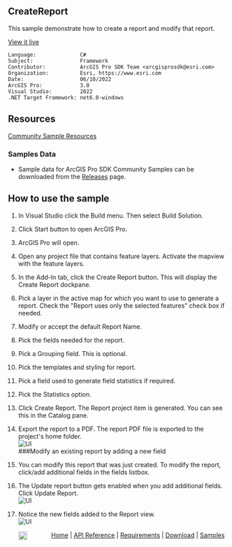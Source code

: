 ## CreateReport

<!-- TODO: Write a brief abstract explaining this sample -->
This sample demonstrate how to create a report and modify that report.  
  


<a href="https://pro.arcgis.com/en/pro-app/sdk/" target="_blank">View it live</a>

<!-- TODO: Fill this section below with metadata about this sample-->
```
Language:              C#
Subject:               Framework
Contributor:           ArcGIS Pro SDK Team <arcgisprosdk@esri.com>
Organization:          Esri, https://www.esri.com
Date:                  06/10/2022
ArcGIS Pro:            3.0
Visual Studio:         2022
.NET Target Framework: net6.0-windows
```

## Resources

[Community Sample Resources](https://github.com/Esri/arcgis-pro-sdk-community-samples#resources)

### Samples Data

* Sample data for ArcGIS Pro SDK Community Samples can be downloaded from the [Releases](https://github.com/Esri/arcgis-pro-sdk-community-samples/releases) page.  

## How to use the sample
<!-- TODO: Explain how this sample can be used. To use images in this section, create the image file in your sample project's screenshots folder. Use relative url to link to this image using this syntax: ![My sample Image](FacePage/SampleImage.png) -->
1. In Visual Studio click the Build menu. Then select Build Solution.   
1. Click Start button to open ArcGIS Pro.  
1. ArcGIS Pro will open.   
1. Open any project file that contains feature layers. Activate the mapview with the feature layers.  
1. In the Add-In tab, click the Create Report button. This will display the Create Report dockpane.  
1. Pick a layer in the active map for which you want to use to generate a report.  Check the "Report uses only the selected features" check box if needed.  
1. Modify or accept the default Report Name.  
1. Pick the fields needed for the report.  
1. Pick a Grouping field. This is optional.  
1. Pick the templates and styling for report.  
1. Pick a field used to generate field statistics if required.  
1. Pick the Statistics option.  
1. Click Create Report.  The Report project item is generated. You can see this in the Catalog pane.  
1. Export the report to a PDF.  The report PDF file is exported to the project's home folder.  
![UI](screenshots/CreateReport.png)    
###Modify an existing report by adding a new field  
  
1. You can modify this report that was just created. To modify the report, click/add additional fields in the fields listbox.  
1. The Update report button gets enabled when you add additional fields. Click Update Report.  
![UI](screenshots/UpdateReport.png)   
  
1. Notice the new fields added to the Report view.  
![UI](screenshots/ModifiedReport.png)   
  


<!-- End -->

&nbsp;&nbsp;&nbsp;&nbsp;&nbsp;&nbsp;<img src="https://esri.github.io/arcgis-pro-sdk/images/ArcGISPro.png"  alt="ArcGIS Pro SDK for Microsoft .NET Framework" height = "20" width = "20" align="top"  >
&nbsp;&nbsp;&nbsp;&nbsp;&nbsp;&nbsp;&nbsp;&nbsp;&nbsp;&nbsp;&nbsp;&nbsp;
[Home](https://github.com/Esri/arcgis-pro-sdk/wiki) | <a href="https://pro.arcgis.com/en/pro-app/latest/sdk/api-reference" target="_blank">API Reference</a> | [Requirements](https://github.com/Esri/arcgis-pro-sdk/wiki#requirements) | [Download](https://github.com/Esri/arcgis-pro-sdk/wiki#installing-arcgis-pro-sdk-for-net) | <a href="https://github.com/esri/arcgis-pro-sdk-community-samples" target="_blank">Samples</a>
